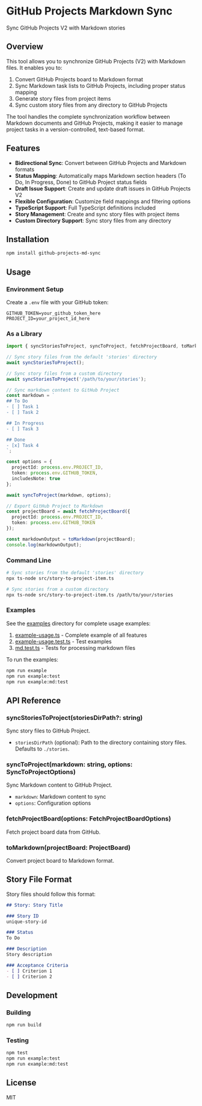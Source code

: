 # GitHub Projects Markdown Sync

Sync GitHub Projects V2 with Markdown stories

## Overview

This tool allows you to synchronize GitHub Projects (V2) with Markdown files. It enables you to:

1. Convert GitHub Projects board to Markdown format
2. Sync Markdown task lists to GitHub Projects, including proper status mapping
3. Generate story files from project items
4. Sync custom story files from any directory to GitHub Projects

The tool handles the complete synchronization workflow between Markdown documents and GitHub Projects, making it easier to manage project tasks in a version-controlled, text-based format.

## Features

- **Bidirectional Sync**: Convert between GitHub Projects and Markdown formats
- **Status Mapping**: Automatically maps Markdown section headers (To Do, In Progress, Done) to GitHub Project status fields
- **Draft Issue Support**: Create and update draft issues in GitHub Projects V2
- **Flexible Configuration**: Customize field mappings and filtering options
- **TypeScript Support**: Full TypeScript definitions included
- **Story Management**: Create and sync story files with project items
- **Custom Directory Support**: Sync story files from any directory

## Installation

```bash
npm install github-projects-md-sync
```

## Usage

### Environment Setup

Create a `.env` file with your GitHub token:

```env
GITHUB_TOKEN=your_github_token_here
PROJECT_ID=your_project_id_here
```

### As a Library

```typescript
import { syncStoriesToProject, syncToProject, fetchProjectBoard, toMarkdown } from 'github-projects-md-sync';

// Sync story files from the default 'stories' directory
await syncStoriesToProject();

// Sync story files from a custom directory
await syncStoriesToProject('/path/to/your/stories');

// Sync markdown content to GitHub Project
const markdown = `
## To Do
- [ ] Task 1
- [ ] Task 2

## In Progress
- [ ] Task 3

## Done
- [x] Task 4
`;

const options = {
  projectId: process.env.PROJECT_ID,
  token: process.env.GITHUB_TOKEN,
  includesNote: true
};

await syncToProject(markdown, options);

// Export GitHub Project to Markdown
const projectBoard = await fetchProjectBoard({
  projectId: process.env.PROJECT_ID,
  token: process.env.GITHUB_TOKEN
});

const markdownOutput = toMarkdown(projectBoard);
console.log(markdownOutput);
```

### Command Line

```bash
# Sync stories from the default 'stories' directory
npx ts-node src/story-to-project-item.ts

# Sync stories from a custom directory
npx ts-node src/story-to-project-item.ts /path/to/your/stories
```

### Examples

See the [examples](examples/) directory for complete usage examples:

1. [example-usage.ts](examples/example-usage.ts) - Complete example of all features
2. [example-usage.test.ts](examples/example-usage.test.ts) - Test examples
3. [md.test.ts](examples/md.test.ts) - Tests for processing markdown files

To run the examples:

```bash
npm run example
npm run example:test
npm run example:md:test
```

## API Reference

### syncStoriesToProject(storiesDirPath?: string)

Sync story files to GitHub Project.

- `storiesDirPath` (optional): Path to the directory containing story files. Defaults to `./stories`.

### syncToProject(markdown: string, options: SyncToProjectOptions)

Sync Markdown content to GitHub Project.

- `markdown`: Markdown content to sync
- `options`: Configuration options

### fetchProjectBoard(options: FetchProjectBoardOptions)

Fetch project board data from GitHub.

### toMarkdown(projectBoard: ProjectBoard)

Convert project board to Markdown format.

## Story File Format

Story files should follow this format:

```markdown
## Story: Story Title

### Story ID
unique-story-id

### Status
To Do

### Description
Story description

### Acceptance Criteria
- [ ] Criterion 1
- [ ] Criterion 2
```

## Development

### Building

```bash
npm run build
```

### Testing

```bash
npm test
npm run example:test
npm run example:md:test
```

## License

MIT